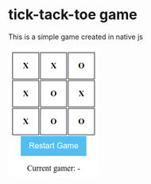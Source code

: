 # tick-tack-toe game

This is a simple game created in native js

![tick-tack-toe](./img/snapshot.png)

